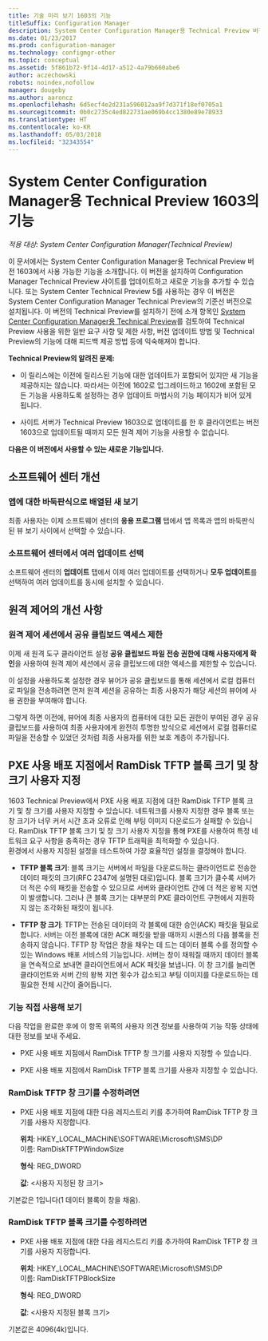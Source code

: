 ```yaml
---
title: 기술 미리 보기 1603의 기능
titleSuffix: Configuration Manager
description: System Center Configuration Manager용 Technical Preview 버전 1603에서 사용 가능한 기능에 대해 알아봅니다.
ms.date: 01/23/2017
ms.prod: configuration-manager
ms.technology: configmgr-other
ms.topic: conceptual
ms.assetid: 5f861b72-9f14-4d17-a512-4a79b660abe6
author: aczechowski
robots: noindex,nofollow
manager: dougeby
ms.author: aaroncz
ms.openlocfilehash: 6d5ecf4e2d231a596012aa9f7d371f18ef0705a1
ms.sourcegitcommit: 0b0c2735c4ed822731ae069b4cc1380e89e78933
ms.translationtype: HT
ms.contentlocale: ko-KR
ms.lasthandoff: 05/03/2018
ms.locfileid: "32343554"
---
```

# <a name="capabilities-in-technical-preview-1603-for-system-center-configuration-manager"></a>System Center Configuration Manager용 Technical Preview 1603의 기능

*적용 대상: System Center Configuration Manager(Technical Preview)*

이 문서에서는 System Center Configuration Manager용 Technical Preview 버전 1603에서 사용 가능한 기능을 소개합니다. 이 버전을 설치하여 Configuration Manager Technical Preview 사이트를 업데이트하고 새로운 기능을 추가할 수 있습니다. 또는 System Center Technical Preview 5를 사용하는 경우 이 버전은 System Center Configuration Manager Technical Preview의 기준선 버전으로 설치됩니다. 이 버전의 Technical Preview를 설치하기 전에 소개 항목인 [System Center Configuration Manager용 Technical Preview](../../core/get-started/technical-preview.md)를 검토하여 Technical Preview 사용을 위한 일반 요구 사항 및 제한 사항, 버전 업데이트 방법 및 Technical Preview의 기능에 대해 피드백 제공 방법 등에 익숙해져야 합니다.  

 **Technical Preview의 알려진 문제:**  

-   이 릴리스에는 이전에 릴리스된 기능에 대한 업데이트가 포함되어 있지만 새 기능을 제공하지는 않습니다. 따라서는 이전에 1602로 업그레이드하고 1602에 포함된 모든 기능을 사용하도록 설정하는 경우 업데이트 마법사의 기능 페이지가 비어 있게 됩니다.  

-   사이트 서버가 Technical Preview 1603으로 업데이트를 한 후 클라이언트는 버전 1603으로 업데이트될 때까지 모든 원격 제어 기능을 사용할 수 없습니다.  

 **다음은 이 버전에서 사용할 수 있는 새로운 기능입니다.**  

##  <a name="BKMK_SC1603"></a> 소프트웨어 센터 개선  

### <a name="new-tiled-view-for-apps"></a>앱에 대한 바둑판식으로 배열된 새 보기  
 최종 사용자는 이제 소프트웨어 센터의 **응용 프로그램** 탭에서 앱 목록과 앱의 바둑판식된 뷰 보기 사이에서 선택할 수 있습니다.  

### <a name="select-multiple-updates-in-software-center"></a>소프트웨어 센터에서 여러 업데이트 선택  
 소프트웨어 센터의 **업데이트** 탭에서 이제 여러 업데이트를 선택하거나 **모두 업데이트**를 선택하여 여러 업데이트를 동시에 설치할 수 있습니다.  

##  <a name="BKMK_RC1603"></a> 원격 제어의 개선 사항  

### <a name="limit-shared-clipboard-access-in-a-remote-control-session"></a>원격 제어 세션에서 공유 클립보드 액세스 제한  
 이제 새 원격 도구 클라이언트 설정 **공유 클립보드 파일 전송 권한에 대해 사용자에게 확인**을 사용하여 원격 제어 세션에서 공유 클립보드에 대한 액세스를 제한할 수 있습니다.  

 이 설정을 사용하도록 설정한 경우 뷰어가 공유 클립보드를 통해 세션에서 로컬 컴퓨터로 파일을 전송하려면 먼저 원격 세션을 공유하는 최종 사용자가 해당 세션의 뷰어에 사용 권한을 부여해야 합니다.  

 그렇게 하면 이전에, 뷰어에 최종 사용자의 컴퓨터에 대한 모든 권한이 부여된 경우 공유 클립보드를 사용하여 최종 사용자에게 완전히 투명한 방식으로 세션에서 로컬 컴퓨터로 파일을 전송할 수 있었던 것처럼 최종 사용자를 위한 보호 계층이 추가됩니다.  

##  <a name="BKMK_RamDiskTFTP"></a> PXE 사용 배포 지점에서 RamDisk TFTP 블록 크기 및 창 크기 사용자 지정  
 1603 Technical Preview에서 PXE 사용 배포 지점에 대한 RamDisk TFTP 블록 크기 및 창 크기를 사용자 지정할 수 있습니다. 네트워크를 사용자 지정한 경우 블록 또는 창 크기가 너무 커서 시간 초과 오류로 인해 부팅 이미지 다운로드가 실패할 수 있습니다. RamDisk TFTP 블록 크기 및 창 크기 사용자 지정을 통해 PXE를 사용하여 특정 네트워크 요구 사항을 충족하는 경우 TFTP 트래픽을 최적화할 수 있습니다.   
환경에서 사용자 지정된 설정을 테스트하여 가장 효율적인 설정을 결정해야 합니다.  

-   **TFTP 블록 크기**: 블록 크기는 서버에서 파일을 다운로드하는 클라이언트로 전송한 데이터 패킷의 크기(RFC 2347에 설명된 대로)입니다. 블록 크기가 클수록 서버가 더 적은 수의 패킷을 전송할 수 있으므로 서버와 클라이언트 간에 더 적은 왕복 지연이 발생합니다. 그러나 큰 블록 크기는 대부분의 PXE 클라이언트 구현에서 지원하지 않는 조각화된 패킷이 됩니다.  

-   **TFTP 창 크기**: TFTP는 전송된 데이터의 각 블록에 대한 승인(ACK) 패킷을 필요로 합니다. 서버는 이전 블록에 대한 ACK 패킷을 받을 때까지 시퀀스의 다음 블록을 전송하지 않습니다. TFTP 창 작업은 창을 채우는 데 드는 데이터 블록 수를 정의할 수 있는 Windows 배포 서비스의 기능입니다. 서버는 창이 채워질 때까지 데이터 블록을 연속적으로 보내면 클라이언트에서 ACK 패킷을 보냅니다. 이 창 크기를 늘리면 클라이언트와 서버 간의 왕복 지연 횟수가 감소되고 부팅 이미지를 다운로드하는 데 필요한 전체 시간이 줄어듭니다.  

### <a name="try-it-out"></a>기능 직접 사용해 보기  
 다음 작업을 완료한 후에 이 항목 위쪽의 사용자 의견 정보를 사용하여 기능 작동 상태에 대한 정보를 보내 주세요.  

-   PXE 사용 배포 지점에서 RamDisk TFTP 창 크기를 사용자 지정할 수 있습니다.  

-   PXE 사용 배포 지점에서 RamDisk TFTP 블록 크기를 사용자 지정할 수 있습니다.  

### <a name="to-modify-the-ramdisk-tftp-window-size"></a>RamDisk TFTP 창 크기를 수정하려면  

-   PXE 사용 배포 지점에 대한 다음 레지스트리 키를 추가하여 RamDisk TFTP 창 크기를 사용자 지정합니다.  

     **위치**: HKEY_LOCAL_MACHINE\SOFTWARE\Microsoft\SMS\DP  
    이름: RamDiskTFTPWindowSize  

     **형식**: REG_DWORD  

     **값**: &lt;사용자 지정된 창 크기\>  

 기본값은 1입니다(1 데이터 블록이 창을 채움).  

### <a name="to-modify-the-ramdisk-tftp-block-size"></a>RamDisk TFTP 블록 크기를 수정하려면  

-   PXE 사용 배포 지점에 대한 다음 레지스트리 키를 추가하여 RamDisk TFTP 창 크기를 사용자 지정합니다.  

     **위치**: HKEY_LOCAL_MACHINE\SOFTWARE\Microsoft\SMS\DP  
    이름: RamDiskTFTPBlockSize  

     **형식**: REG_DWORD  

     **값**: &lt;사용자 지정된 블록 크기\>  

 기본값은 4096(4k)입니다.  
